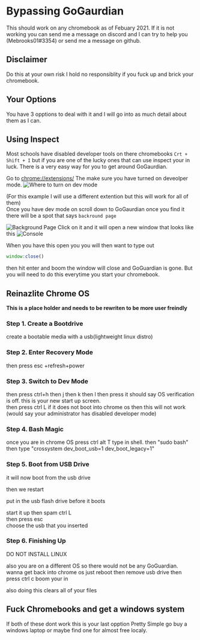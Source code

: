 # Bypassing GoGaurdian

This should work on any chromebook as of Febuary 2021. If it is not working you can send me a message on discord and I can try to help you (Mebrooks01#3354) or send me a message on github.

## Disclaimer 

Do this at your own risk I hold no responsiblity if you fuck up and brick your chromebook. 

## Your Options

You have 3 opptions to deal with it and I will go into as much detail about them as I can.

## Using Inspect 

Most schools have disabled developer tools on there chromebooks `Crt + Shift + I`  but if you are one of the lucky ones that can use inspect your in luck. There is a very easy way for you to get around GoGaurdian. 

Go to [chrome://extensions/](chrome://extensions/) The make sure you have turned on deveolper mode. 
![Where to turn on dev mode](https://i.imgur.com/KJhqkEb.png)

(For this example I will use a different extention but this will work for all of them) \
Once you have dev mode on scroll down to GoGaurdian once you find it there will be a spot that says `backround page` 

![Background Page](https://imgur.com/kAOBpeQ.png)
Click on it and it will open a new window that looks like this 
![Console](https://imgur.com/JwtcOiI.png)

When you have this open you you will then want to type out 
```javascript
window:close()
```
then hit enter and boom the window will close and GoGuardian is gone. But you will need to do this everytime you start your chromebook.

## Reinazlite Chrome OS
 
__**This is a place holder and needs to be rewriten to be more user freindly**__

### Step 1. Create a Bootdrive

create a bootable media with a usb(lightweight linux distro)

### Step 2. Enter Recovery Mode 

 then press esc +refresh+power

### Step 3. Switch to Dev Mode

then press ctrl+h then j then k then l then press it should say OS verification is off. this is your new start up screen.  
then press ctrl L if it does not boot into chrome os then this will not work (would say your administrator has disabled developer mode)  

### Step 4. Bash Magic

once you are in chrome OS press ctrl alt T type in shell. then "sudo bash" then type "crossystem dev_boot_usb=1 dev_boot_legacy=1"  

### Step 5. Boot from USB Drive

it will now boot from the usb drive  
  
then we restart  
  
put in the usb flash drive before it boots  
  
start it up then spam ctrl L  
then press esc  
choose the usb that you inserted  

### Step 6. Finishing Up

DO NOT INSTALL LINUX  
  
also you are on a different OS so there would not be any GoGuardian. wanna get back into chrome os just reboot then remove usb drive then press ctrl c boom your in  
  
also doing this clears all of your files


## Fuck Chromebooks and get a windows system

If both of these dont work this is your last opption
Pretty Simple go buy a windows laptop or maybe find one for almost free localy.
